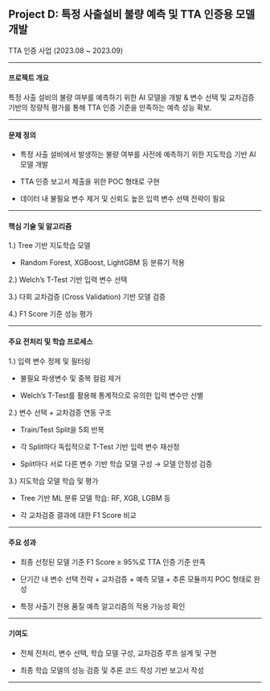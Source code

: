 ## Project D: 특정 사출설비 불량 예측 및 TTA 인증용 모델 개발
TTA 인증 사업 (2023.08 ~ 2023.09)

--- 

#### 프로젝트 개요
특정 사출 설비의 불량 여부를 예측하기 위한 AI 모델을 개발 & 변수 선택 및 교차검증 기반의 정량적 평가를 통해 TTA 인증 기준을 만족하는 예측 성능 확보.

---

#### 문제 정의
- 특정 사출 설비에서 발생하는 불량 여부를 사전에 예측하기 위한 지도학습 기반 AI 모델 개발

- TTA 인증 보고서 제출을 위한 POC 형태로 구현

- 데이터 내 불필요 변수 제거 및 신뢰도 높은 입력 변수 선택 전략이 필요

---

#### 핵심 기술 및 알고리즘

1.) Tree 기반 지도학습 모델

- Random Forest, XGBoost, LightGBM 등 분류기 적용

2.) Welch’s T-Test 기반 입력 변수 선택

3.) 다회 교차검증 (Cross Validation) 기반 모델 검증

4.) F1 Score 기준 성능 평가

---

#### 주요 전처리 및 학습 프로세스

1.) 입력 변수 정제 및 필터링

- 불필요 파생변수 및 중복 컬럼 제거

- Welch’s T-Test를 활용해 통계적으로 유의한 입력 변수만 선별

2.) 변수 선택 + 교차검증 연동 구조

- Train/Test Split을 5회 반복

- 각 Split마다 독립적으로 T-Test 기반 입력 변수 재선정

- Split마다 서로 다른 변수 기반 학습 모델 구성 → 모델 안정성 검증

3.) 지도학습 모델 학습 및 평가

- Tree 기반 ML 분류 모델 학습: RF, XGB, LGBM 등

- 각 교차검증 결과에 대한 F1 Score 비교

---

#### 주요 성과

- 최종 선정된 모델 기준 F1 Score ≥ 95%로 TTA 인증 기준 만족

- 단기간 내 변수 선택 전략 + 교차검증 + 예측 모델 + 추론 모듈까지 POC 형태로 완성

- 특정 사출기 전용 품질 예측 알고리즘의 적용 가능성 확인

---

#### 기여도

- 전체 전처리, 변수 선택, 학습 모델 구성, 교차검증 루프 설계 및 구현

- 최종 학습 모델의 성능 검증 및 추론 코드 작성 기반 보고서 작성

---


